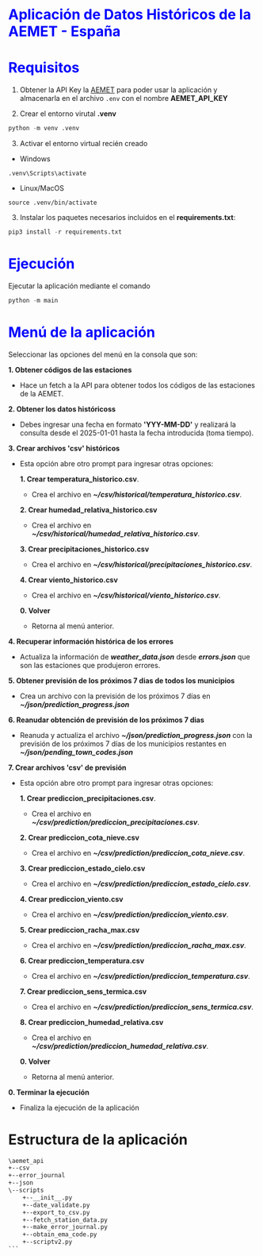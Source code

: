 # <span style="color: blue">Aplicación de Datos Históricos de la AEMET - España</span>

# <span style="color: blue">Requisitos</span>

1. Obtener la API Key la [AEMET](https://opendata.aemet.es/centrodedescargas/altaUsuario) para poder usar la aplicación y almacenarla en el archivo ```.env``` con el nombre **AEMET_API_KEY**

2. Crear el entorno virutal **.venv**
```python
python -m venv .venv
```

3. Activar el entorno virtual recién creado
- Windows
```
.venv\Scripts\activate
```

- Linux/MacOS
```
source .venv/bin/activate
```

3. Instalar los paquetes necesarios incluidos en el **requirements.txt**:

```python
pip3 install -r requirements.txt
```

# <span style="color: blue">Ejecución</span>
Ejecutar la aplicación mediante el comando

```python 
python -m main
```

# <span style="color: blue">Menú de la aplicación</span>

Seleccionar las opciones del menú en la consola que son:

**1. Obtener códigos de las estaciones**

  * Hace un fetch a la API para obtener todos los códigos de las estaciones de la AEMET.

**2. Obtener los datos históricoss**

  * Debes ingresar una fecha en formato **'YYY-MM-DD'** y realizará la consulta desde el 2025-01-01 hasta la fecha introducida (toma tiempo).

**3. Crear archivos 'csv' históricos**

  * Esta opción abre otro prompt para ingresar otras opciones:

    **1. Crear temperatura_historico.csv**.

      * Crea el archivo en ***~/csv/historical/temperatura_historico.csv***.

    **2. Crear humedad_relativa_historico.csv**

      * Crea el archivo en ***~/csv/historical/humedad_relativa_historico.csv***.

    **3. Crear precipitaciones_historico.csv**

      * Crea el archivo en ***~/csv/historical/precipitaciones_historico.csv***.

    **4. Crear viento_historico.csv**

      * Crea el archivo en ***~/csv/historical/viento_historico.csv***.

    **0. Volver**

      * Retorna al menú anterior.

**4. Recuperar información histórica de los errores**

  * Actualiza la información de ***weather_data.json*** desde ***errors.json*** que son las estaciones que produjeron errores.

**5. Obtener previsión de los próximos 7 dias de todos los municipios**

  * Crea un archivo con la previsión de los próximos 7 días en ***~/json/prediction_progress.json***

**6. Reanudar obtención de previsión de los próximos 7 dias**

  * Reanuda y actualiza el archivo ***~/json/prediction_progress.json*** con la previsión de los próximos 7 días de los municipios restantes en ***~/json/pending_town_codes.json***

**7. Crear archivos 'csv' de previsión**

  * Esta opción abre otro prompt para ingresar otras opciones:

    **1. Crear prediccion_precipitaciones.csv**.

      * Crea el archivo en ***~/csv/prediction/prediccion_precipitaciones.csv***.

    **2. Crear prediccion_cota_nieve.csv**

      * Crea el archivo en ***~/csv/prediction/prediccion_cota_nieve.csv***.

    **3. Crear prediccion_estado_cielo.csv**

      * Crea el archivo en ***~/csv/prediction/prediccion_estado_cielo.csv***.

    **4. Crear prediccion_viento.csv**

      * Crea el archivo en ***~/csv/prediction/prediccion_viento.csv***.
    
    **5. Crear prediccion_racha_max.csv**

      * Crea el archivo en ***~/csv/prediction/prediccion_racha_max.csv***.

    **6. Crear prediccion_temperatura.csv**

      * Crea el archivo en ***~/csv/prediction/prediccion_temperatura.csv***.

    **7. Crear prediccion_sens_termica.csv**

      * Crea el archivo en ***~/csv/prediction/prediccion_sens_termica.csv***.

    **8. Crear prediccion_humedad_relativa.csv**

      * Crea el archivo en ***~/csv/prediction/prediccion_humedad_relativa.csv***.

    **0. Volver**

      * Retorna al menú anterior.

**0. Terminar la ejecución**

  * Finaliza la ejecución de la aplicación

# Estructura de la aplicación
````txt
\aemet_api
+--csv
+--error_journal
+--json
\--scripts
    +--__init__.py
    +--date_validate.py
    +--export_to_csv.py
    +--fetch_station_data.py
    +--make_error_journal.py
    +--obtain_ema_code.py
    +--scriptv2.py
```
